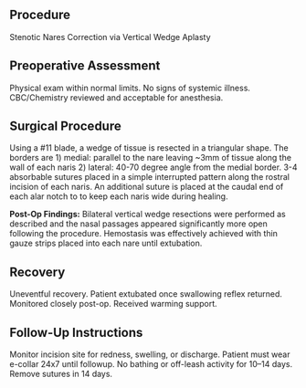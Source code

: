 ## Procedure
Stenotic Nares Correction via Vertical Wedge Aplasty

## Preoperative Assessment
Physical exam within normal limits. No signs of systemic illness. CBC/Chemistry reviewed and acceptable for anesthesia.

## Surgical Procedure
Using a #11 blade, a wedge of tissue is resected in a triangular shape.  The borders are 1) medial: parallel to the nare leaving ~3mm of tissue along the wall of each naris 2) lateral: 40-70 degree angle from the medial border.  3-4 absorbable sutures placed in a simple interrupted pattern along the rostral incision of each naris.  An additional suture is placed at the caudal end of each alar notch to to keep each naris wide during healing.

**Post-Op Findings:** Bilateral vertical wedge resections were performed as described and the nasal passages appeared significantly more open following the procedure.  Hemostasis was effectively achieved with thin gauze strips placed into each nare until extubation. 

## Recovery
Uneventful recovery. Patient extubated once swallowing reflex returned. Monitored closely post-op. Received warming support.

## Follow-Up Instructions
Monitor incision site for redness, swelling, or discharge. Patient must wear e-collar 24x7 until followup. No bathing or off-leash activity for 10–14 days. Remove sutures in 14 days.
